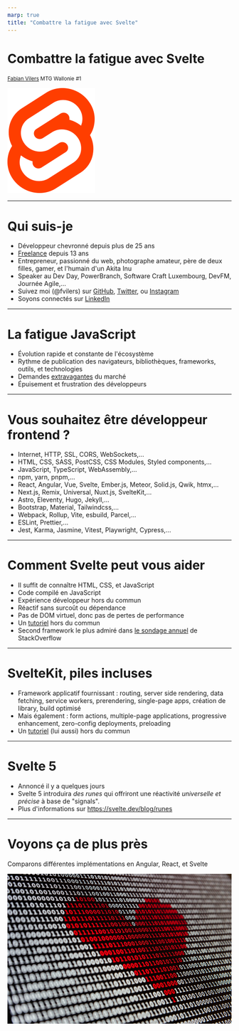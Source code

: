 ```yaml
---
marp: true
title: "Combattre la fatigue avec Svelte"
---
```


<style>
  :root {
    --color-accent-fg: #ed5422;
    --color-canvas-default: #212121;
    --color-fg-default: #fff;
    --color-fg-muted: #999;
    --h1-color: var(--color-fg-default);
    --heading-strong-color: var(--color-accent-fg);
  }
</style>

# Combattre la fatigue avec <strong>Svelte</strong>

<small>[Fabian Vilers](https://github.com/fvilers)
MTG Wallonie #1</small>

![bg right](./img/Svelte_Logo.svg)

---

# Qui suis-je

- Développeur chevronné depuis plus de 25 ans
- [Freelance](https://www.dev-one.com/) depuis 13 ans
- Entrepreneur, passionné du web, photographe amateur, père de deux filles, gamer, et l'humain d'un Akita Inu
- Speaker au Dev Day, PowerBranch, Software Craft Luxembourg, DevFM, Journée Agile,...
- Suivez moi (@fvilers) sur [GitHub](https://github.com/fvilers), [Twitter](https://twitter.com/fvilers), ou [Instagram](https://www.instagram.com/fvilers)
- Soyons connectés sur [LinkedIn](https://www.linkedin.com/in/fvilers)

---

# La fatigue JavaScript

- Évolution rapide et constante de l'écosystème
- Rythme de publication des navigateurs, bibliothèques, frameworks, outils, et technologies
- Demandes [extravagantes](https://twitter.com/tiangolo/status/1281946592459853830?lang=en) du marché
- Épuisement et frustration des développeurs

---

# Vous souhaitez être développeur frontend ?

* Internet, HTTP, SSL, CORS, WebSockets,...
* HTML, CSS, SASS, PostCSS, CSS Modules, Styled components,...
* JavaScript, TypeScript, WebAssembly,...
* npm, yarn, pnpm,...
* React, Angular, Vue, Svelte, Ember.js, Meteor, Solid.js, Qwik, htmx,...
* Next.js, Remix, Universal, Nuxt.js, SvelteKit,...
* Astro, Eleventy, Hugo, Jekyll,...
* Bootstrap, Material, Tailwindcss,...
* Webpack, Rollup, Vite, esbuild, Parcel,...
* ESLint, Prettier,...
* Jest, Karma, Jasmine, Vitest, Playwright, Cypress,...

---

# Comment Svelte peut vous aider

- Il suffit de connaître HTML, CSS, et JavaScript
- Code compilé en JavaScript
- Expérience développeur hors du commun
- Réactif sans surcoût ou dépendance
- Pas de DOM virtuel, donc pas de pertes de performance
- Un [tutoriel](https://learn.svelte.dev/tutorial/welcome-to-svelte) hors du commun
- Second framework le plus admiré dans [le sondage annuel]((https://survey.stackoverflow.co/2023/#section-admired-and-desired-web-frameworks-and-technologies)) de StackOverflow

---

# SvelteKit, piles incluses

- Framework applicatif fournissant : routing, server side rendering, data fetching, service workers, prerendering, single-page apps, création de library, build optimisé
- Mais également : form actions, multiple-page applications, progressive enhancement, zero-config deployments, preloading
- Un [tutoriel](https://learn.svelte.dev/tutorial/introducing-sveltekit) (lui aussi) hors du commun

---

# Svelte 5

- Annoncé il y a quelques jours
- Svelte 5 introduira *des runes* qui offriront une réactivité *universelle et précise* à base de "signals".
- Plus d'informations sur https://svelte.dev/blog/runes

---

# Voyons ça de plus près
Comparons différentes implémentations en Angular, React, et Svelte

![bg right:60%](./img/alexander-sinn-KgLtFCgfC28-unsplash.jpg)

<!-- _footer: Photo by <a href="https://unsplash.com/@swimstaralex?utm_source=unsplash&utm_medium=referral&utm_content=creditCopyText">Alexander Sinn</a> on <a href="https://unsplash.com/photos/KgLtFCgfC28?utm_source=unsplash&utm_medium=referral&utm_content=creditCopyText">Unsplash</a> -->
